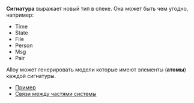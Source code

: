 **Сигнатура** выражает новый тип в спеке.
Она может быть чем угодно, например:

- Time
- State
- File
- Person
- Msg
- Pair

Alloy может генерировать модели которые имеют элементы (**атомы**) каждой сигнатуры.

- [Пример](example)
- [Связи между частями системы](relationships-between-parts-of-systems)
